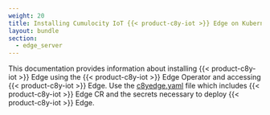 ```yaml
---
weight: 20
title: Installing Cumulocity IoT {{< product-c8y-iot >}} Edge on Kubernetes
layout: bundle
section:
  - edge_server
---
```


This documentation provides information about installing {{< product-c8y-iot >}} Edge using the {{< product-c8y-iot >}} Edge Operator and accessing {{< product-c8y-iot >}} Edge. Use the [c8yedge.yaml](/files/edge-k8s/c8yedge.yaml) file which includes {{< product-c8y-iot >}} Edge CR and the secrets necessary to deploy {{< product-c8y-iot >}} Edge.
